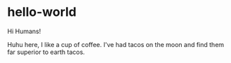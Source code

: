 # hello-world
Hi Humans!

Huhu here, I like a cup of coffee.
I've had tacos on the moon and find them far superior to earth tacos.
